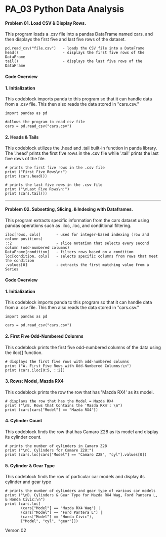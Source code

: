 # PA_03 Python Data Analysis

#### Problem 01. Load CSV & Display Rows.

This program loads a .csv file into a pandas DataFrame named cars, and then displays the first five and last five rows of the dataset.

```
pd.read_csv("file.csv")   - loads the CSV file into a DataFrame
head()                    - displays the first five rows of the DataFrame
tail()                    - displays the last five rows of the DataFrame
```
#### Code Overview

#### 1. Initialization

This codeblock imports panda to this program so that it can handle data from a .csv file. This then also reads the data stored in "cars.csv." 
~~~
import pandas as pd

#allows the program to read csv file
cars = pd.read_csv("cars.csv")
~~~
#### 2. Heads & Tails

This codeblock utilizes the .head and .tail built-in function in panda library. The '.head' prints the first five rows in the .csv file while '.tail' prints the last five rows of the file.
~~~
# prints the first five rows in the .csv file
print ("First Five Rows\n:")
print (cars.head())

# prints the last five rows in the .csv file
print ("\nLast Five Rows\n:")
print (cars.tail())
~~~

***

#### Problem 02. Subsetting, Slicing, & Indexing with Dataframes.

This program extracts specific information from the cars dataset using pandas operations such as .iloc, .loc, and conditional filtering.

```
iloc[rows, cols]       - used for integer-based indexing (row and column positions)
::2                    - slice notation that selects every second column (odd-numbered columns)
DataFrame[condition]   - filters rows based on a condition
loc[condition, cols]   - selects specific columns from rows that meet the condition
.values[0]             - extracts the first matching value from a Series
```

#### Code Overview

#### 1. Initialization

This codeblock imports panda to this program so that it can handle data from a .csv file. This then also reads the data stored in "cars.csv." 
~~~
import pandas as pd

cars = pd.read_csv("cars.csv")
~~~

#### 2. First Five Odd-Numbered Columns

This codeblock prints the first five odd-numbered columns of the data using the iloc[] function.
~~~
# displays the first five rows with odd-numbered columns
print ("A. First Five Rows with Odd-Numbered Columns:\n")
print (cars.iloc[0:5, ::2])
~~~

#### 3. Rows: Model, Mazda RX4

This codeblock prints the row the row that has 'Mazda RX4' as its model.
~~~
# displays the row that has the Model = Mazda RX4
print ("\nB. Rows that Contains the 'Mazda RX4': \n")
print (cars[cars["Model"] == "Mazda RX4"])
~~~

#### 4. Cylinder Count

This codeblock finds the row that has Camaro Z28 as its model and display its cylinder count.
~~~
# prints the number of cylinders in Camaro Z28
print ("\nC. Cylinders for Camaro Z28:")
print (cars.loc[cars["Model"] == "Camaro Z28", "cyl"].values[0])
~~~

#### 5. Cylinder & Gear Type

This codeblock finds the row of particular car models and display its cylinder and gear type
~~~
# prints the number of cylinders and gear type of various car models
print ("\nD. Cylinders & Gear Type for Mazda RX4 Wag, Ford Pantera L, & Honda Civic:\n")
print (cars.loc[
       (cars["Model"] == "Mazda RX4 Wag") |
       (cars["Model"] == "Ford Pantera L") |
       (cars["Model"] == "Honda Civic"),
       ["Model", "cyl", "gear"]])
~~~

Verson 02
